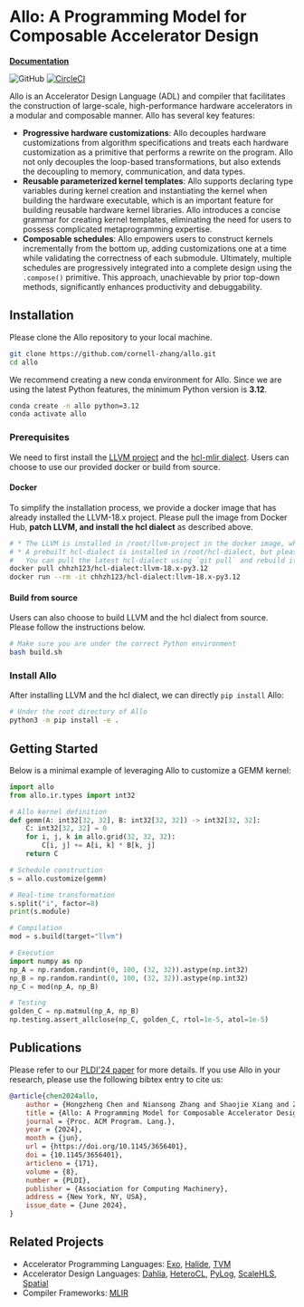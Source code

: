 <!--- Copyright Allo authors. All Rights Reserved. -->
<!--- SPDX-License-Identifier: Apache-2.0  -->

# Allo: A Programming Model for Composable Accelerator Design

[**Documentation**](https://cornell-zhang.github.io/allo) 

![GitHub](https://img.shields.io/github/license/cornell-zhang/allo)
[![CircleCI](https://circleci.com/gh/cornell-zhang/allo.svg?style=shield)](https://circleci.com/gh/cornell-zhang/allo.svg?style=shield)

Allo is an Accelerator Design Language (ADL) and compiler that facilitates the construction of large-scale, high-performance hardware accelerators in a modular and composable manner. Allo has several key features:
* **Progressive hardware customizations**: Allo decouples hardware customizations from algorithm specifications and treats each hardware customization as a primitive that performs a rewrite on the program. Allo not only decouples the loop-based transformations, but also extends the decoupling to memory, communication, and data types.
* **Reusable parameterized kernel templates**: Allo supports declaring type variables during kernel creation and instantiating the kernel when building the hardware executable, which is an important feature for building reusable hardware kernel libraries. Allo introduces a concise grammar for creating kernel templates, eliminating the need for users to possess complicated metaprogramming expertise.
* **Composable schedules**: Allo empowers users to construct kernels incrementally from the bottom up, adding customizations one at a time while validating the correctness of each submodule. Ultimately, multiple schedules are progressively integrated into a complete design using the `.compose()` primitive. This approach, unachievable by prior top-down methods, significantly enhances productivity and debuggability.


## Installation

Please clone the Allo repository to your local machine.

```bash
git clone https://github.com/cornell-zhang/allo.git
cd allo
```

We recommend creating a new conda environment for Allo. Since we are using the latest Python features, the minimum Python version is **3.12**.

```bash
conda create -n allo python=3.12
conda activate allo
```


### Prerequisites

We need to first install the [LLVM project](https://github.com/llvm/llvm-project/tree/llvmorg-18-init) and the [hcl-mlir dialect](https://github.com/cornell-zhang/hcl-dialect). Users can choose to use our provided docker or build from source.

#### Docker

To simplify the installation process, we provide a docker image that has already installed the LLVM-18.x project.
Please pull the image from Docker Hub, **patch LLVM, and install the hcl dialect** as described above.

```bash
# * The LLVM is installed in /root/llvm-project in the docker image, which has already been patched
# * A prebuilt hcl-dialect is installed in /root/hcl-dialect, but please note that it is not up-to-date
#   You can pull the latest hcl-dialect using `git pull` and rebuild it if needed
docker pull chhzh123/hcl-dialect:llvm-18.x-py3.12
docker run --rm -it chhzh123/hcl-dialect:llvm-18.x-py3.12
```

#### Build from source

Users can also choose to build LLVM and the hcl dialect from source. Please follow the instructions below.

```bash
# Make sure you are under the correct Python environment
bash build.sh
```


### Install Allo

After installing LLVM and the hcl dialect, we can directly `pip install` Allo:

```bash
# Under the root directory of Allo
python3 -m pip install -e .
```

## Getting Started
Below is a minimal example of leveraging Allo to customize a GEMM kernel:
```python
import allo
from allo.ir.types import int32

# Allo kernel definition
def gemm(A: int32[32, 32], B: int32[32, 32]) -> int32[32, 32]:
    C: int32[32, 32] = 0
    for i, j, k in allo.grid(32, 32, 32):
        C[i, j] += A[i, k] * B[k, j]
    return C

# Schedule construction
s = allo.customize(gemm)

# Real-time transformation
s.split("i", factor=8)
print(s.module)

# Compilation
mod = s.build(target="llvm")

# Execution
import numpy as np
np_A = np.random.randint(0, 100, (32, 32)).astype(np.int32)
np_B = np.random.randint(0, 100, (32, 32)).astype(np.int32)
np_C = mod(np_A, np_B)

# Testing
golden_C = np.matmul(np_A, np_B)
np.testing.assert_allclose(np_C, golden_C, rtol=1e-5, atol=1e-5)
```

## Publications
Please refer to our [PLDI'24 paper](https://arxiv.org/abs/2404.04815) for more details. If you use Allo in your research, please use the following bibtex entry to cite us:
```bibtex
@article{chen2024allo,
    author = {Hongzheng Chen and Niansong Zhang and Shaojie Xiang and Zhichen Zeng and Mengjia Dai and Zhiru Zhang},
    title = {Allo: A Programming Model for Composable Accelerator Design},
    journal = {Proc. ACM Program. Lang.},
    year = {2024},
    month = {jun},
    url = {https://doi.org/10.1145/3656401},
    doi = {10.1145/3656401},
    articleno = {171},
    volume = {8},
    number = {PLDI},
    publisher = {Association for Computing Machinery},
    address = {New York, NY, USA},
    issue_date = {June 2024},
}
```

## Related Projects
* Accelerator Programming Languages: [Exo](https://github.com/exo-lang/exo), [Halide](https://github.com/halide/Halide), [TVM](https://github.com/apache/tvm)
* Accelerator Design Languages: [Dahlia](https://github.com/cucapra/dahlia), [HeteroCL](https://github.com/cornell-zhang/heterocl), [PyLog](https://github.com/hst10/pylog), [ScaleHLS](https://github.com/hanchenye/scalehls), [Spatial](https://github.com/stanford-ppl/spatial)
* Compiler Frameworks: [MLIR](https://mlir.llvm.org/)
